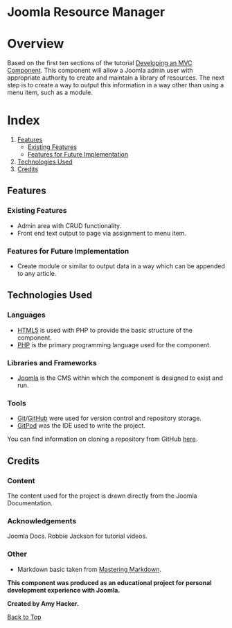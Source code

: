# **Joomla Resource Manager**

# Overview

Based on the first ten sections of the tutorial [Developing an MVC Component](https://docs.joomla.org/J3.x:Developing_an_MVC_Component/).  This component will allow a Joomla admin user with appropriate authority to create and maintain a library of resources.  The next step is to create a way to output this information in a way other than using a menu item, such as a module.

# Index
1. [Features](#features)
    * [Existing Features](#existing-features)
    * [Features for Future Implementation](#features-for-future-implementation)
1. [Technologies Used](#technologies-used)
1. [Credits](#credits)

## Features

### **Existing Features**
* Admin area with CRUD functionality.
* Front end text output to page via assignment to menu item.

### **Features for Future Implementation**
* Create module or similar to output data in a way which can be appended to any article.

## Technologies Used

### **Languages**
* [HTML5](https://www.w3.org/) is used with PHP to provide the basic structure of the component.
* [PHP](https://www.php.net/) is the primary programming language used for the component.

### **Libraries and Frameworks**
* [Joomla](https://www.joomla.org/) is the CMS within which the component is designed to exist and run.

### **Tools**
* [Git](https://git-scm.com/)/[GitHub](https://github.com/) were used for version control and repository storage.
* [GitPod](https://www.gitpod.io/) was the IDE used to write the project.

You can find information on cloning a repository from GitHub [here](https://docs.github.com/en/github/creating-cloning-and-archiving-repositories/cloning-a-repository).

## Credits

### **Content**
The content used for the project is drawn directly from the Joomla Documentation.

### **Acknowledgements**
Joomla Docs.
Robbie Jackson for tutorial videos.

### **Other**
* Markdown basic taken from [Mastering Markdown](https://guides.github.com/features/mastering-markdown/).

**This component was produced as an educational project for personal development experience with Joomla.**

**Created by Amy Hacker.**

[Back to Top](#joomla-resource-manager)